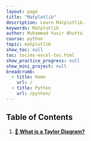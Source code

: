 ```yaml
---
layout: page
title: "Matplotlib"
description: Learn Matplotlib.
keywords: Matplotlib
author: Muhammad Yasir Bhutta
course: python
topic: matplotlib
show_toc: null
toc: toc/ms-excel-toc.html
show_practice_progress: null
show_mini_project: null
breadcrumb:
  - title: Home
    url: /
  - title: Python
    url: /python/
---
```


## Table of Contents

1. [🎯 **What is a Taylor Diagram?**](what-taylor-diagram.md)